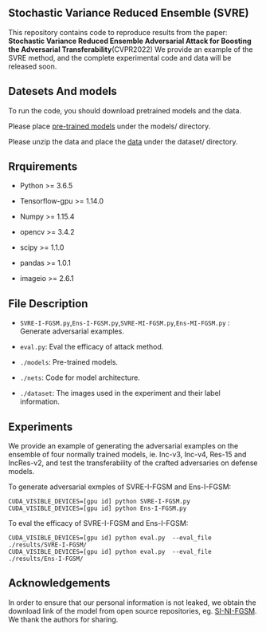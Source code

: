 ## Stochastic Variance Reduced Ensemble (SVRE)
This repository contains code to reproduce results from the paper:
**Stochastic Variance Reduced Ensemble Adversarial Attack for Boosting the Adversarial Transferability**(CVPR2022)
We provide an example of the SVRE method, and the complete experimental code and data will be released soon. 



## Datesets And models
To run the code, you should download pretrained models and the data. 

Please place [pre-trained models](https://drive.google.com/drive/folders/10cFNVEhLpCatwECA6SPB-2g0q5zZyfaw) under the models/ directory.  

Please unzip the data and place the [data](https://www.kaggle.com/google-brain/nips-2017-adversarial-learning-development-set) under the dataset/ directory.


## Rrquirements
- Python >= 3.6.5

- Tensorflow-gpu >= 1.14.0 

- Numpy >= 1.15.4 

- opencv >= 3.4.2

- scipy >= 1.1.0

- pandas >= 1.0.1

- imageio >= 2.6.1

  

## File Description
- `SVRE-I-FGSM.py`,`Ens-I-FGSM.py`,`SVRE-MI-FGSM.py`,`Ens-MI-FGSM.py` :  Generate adversarial examples.

- `eval.py`: Eval the efficacy of attack method.

- `./models`: Pre-trained models.

- `./nets`:  Code for model architecture.

- `./dataset`: The images used in the experiment and their label information. 

  


## Experiments
We provide an example of generating the adversarial examples on the ensemble of four normally trained models, ie. Inc-v3, Inc-v4, Res-15 and IncRes-v2, and test the transferability of the crafted adversaries on defense models.

To generate adversarial exmples of SVRE-I-FGSM and Ens-I-FGSM:
```
CUDA_VISIBLE_DEVICES=[gpu id] python SVRE-I-FGSM.py
CUDA_VISIBLE_DEVICES=[gpu id] python Ens-I-FGSM.py
```

To eval the efficacy of SVRE-I-FGSM and Ens-I-FGSM:
```
CUDA_VISIBLE_DEVICES=[gpu id] python eval.py  --eval_file ./results/SVRE-I-FGSM/
CUDA_VISIBLE_DEVICES=[gpu id] python eval.py  --eval_file ./results/Ens-I-FGSM/
```



## Acknowledgements

In order to ensure that our personal information is not leaked, we obtain the download link of the model from open source repositories, eg. [SI-NI-FGSM](https://github.com/JHL-HUST/SI-NI-FGSM). We thank the authors for sharing.
